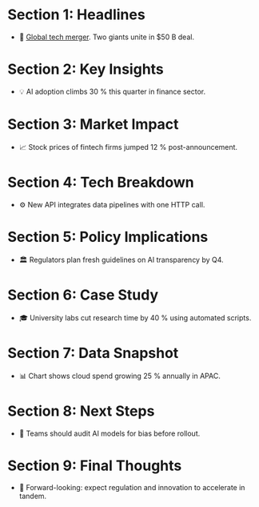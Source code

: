 <!-- prompts/one_shot_example.md -->

# Section 1: Headlines
- 📰 [Global tech merger](https://example.com/tech-merger). Two giants unite in $50 B deal.

# Section 2: Key Insights
- 💡 AI adoption climbs 30 % this quarter in finance sector.

# Section 3: Market Impact
- 📈 Stock prices of fintech firms jumped 12 % post-announcement.

# Section 4: Tech Breakdown
- ⚙️ New API integrates data pipelines with one HTTP call.

# Section 5: Policy Implications
- 🏛️ Regulators plan fresh guidelines on AI transparency by Q4.

# Section 6: Case Study
- 🎓 University labs cut research time by 40 % using automated scripts.

# Section 7: Data Snapshot
- 📊 Chart shows cloud spend growing 25 % annually in APAC.

# Section 8: Next Steps
- 🚀 Teams should audit AI models for bias before rollout.

# Section 9: Final Thoughts
- 🎯 Forward-looking: expect regulation and innovation to accelerate in tandem.
